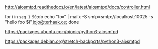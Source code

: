 

http://aiosmtpd.readthedocs.io/en/latest/aiosmtpd/docs/controller.html

for i in `seq 1 50`;do echo "foo" | mailx -S smtp=smtp://localhost:10025 -s "hello foo $i" jojo@terhaak.de; done


https://packages.ubuntu.com/bionic/python3-aiosmtpd

https://packages.debian.org/stretch-backports/python3-aiosmtpd
